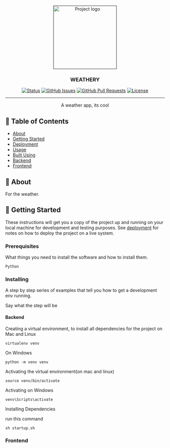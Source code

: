 <p align="center">
  <a href="" rel="noopener">
 <img width=200px height=200px src="https://i.imgur.com/6wj0hh6.jpg" alt="Project logo"></a>
</p>

<h3 align="center">WEATHERY</h3>

<div align="center">

[![Status](https://img.shields.io/badge/status-active-success.svg)]()
[![GitHub Issues](https://img.shields.io/github/issues/kylelobo/The-Documentation-Compendium.svg)](https://github.com/kylelobo/The-Documentation-Compendium/issues)
[![GitHub Pull Requests](https://img.shields.io/github/issues-pr/kylelobo/The-Documentation-Compendium.svg)](https://github.com/kylelobo/The-Documentation-Compendium/pulls)
[![License](https://img.shields.io/badge/license-MIT-blue.svg)](/LICENSE)

</div>

---

<p align="center"> A weather app, its cool
    <br> 
</p>

## 📝 Table of Contents

- [About](#about)
- [Getting Started](#getting_started)
- [Deployment](#deployment)
- [Usage](#usage)
- [Built Using](#built_using)
- [Backend](#backend)
- [Frontend](#frontend)

## 🧐 About <a name = "about"></a>

For the weather.

## 🏁 Getting Started <a name = "getting_started"></a>

These instructions will get you a copy of the project up and running on your local machine for development and testing purposes. See [deployment](#deployment) for notes on how to deploy the project on a live system.

### Prerequisites

What things you need to install the software and how to install them.

```
Python

```

### Installing

A step by step series of examples that tell you how to get a development env running.

Say what the step will be

#### Backend

Creating a virtual environment, to install all dependencies for the project on Mac and Linux
```
virtualenv venv
```
On Windows
```
python -m venv venv
```

Activating the virtual environment(on mac and linux)

```
source venv/bin/activate
```

Activating on Windows

```
venv\Scripts\activate

```

Installing Dependencies

  run this command
```
sh startup.sh
````
### Frontend
